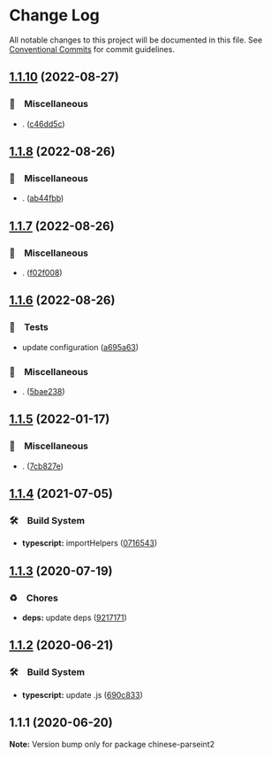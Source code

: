 # Change Log

All notable changes to this project will be documented in this file.
See [Conventional Commits](https://conventionalcommits.org) for commit guidelines.

## [1.1.10](https://github.com/bluelovers/ws-string/compare/chinese-parseint2@1.1.8...chinese-parseint2@1.1.10) (2022-08-27)



### 🔖　Miscellaneous

* . ([c46dd5c](https://github.com/bluelovers/ws-string/commit/c46dd5c282d6b6297c374f5e6983bc05a2a3914b))



## [1.1.8](https://github.com/bluelovers/ws-string/compare/chinese-parseint2@1.1.7...chinese-parseint2@1.1.8) (2022-08-26)



### 🔖　Miscellaneous

* . ([ab44fbb](https://github.com/bluelovers/ws-string/commit/ab44fbb3afc8931caea68a1528c74a4e873b0731))



## [1.1.7](https://github.com/bluelovers/ws-string/compare/chinese-parseint2@1.1.6...chinese-parseint2@1.1.7) (2022-08-26)



### 🔖　Miscellaneous

* . ([f02f008](https://github.com/bluelovers/ws-string/commit/f02f0084480b8c21f85f55f1c0d5f0e0e86306dc))



## [1.1.6](https://github.com/bluelovers/ws-string/compare/chinese-parseint2@1.1.5...chinese-parseint2@1.1.6) (2022-08-26)



### 🚨　Tests

* update configuration ([a695a63](https://github.com/bluelovers/ws-string/commit/a695a63cafc1a89b5f86cdbeb4cf1295933c9039))


### 🔖　Miscellaneous

* . ([5bae238](https://github.com/bluelovers/ws-string/commit/5bae23820b5f8032d9715292c485ed3272909c36))



## [1.1.5](https://github.com/bluelovers/ws-string/compare/chinese-parseint2@1.1.4...chinese-parseint2@1.1.5) (2022-01-17)


### 🔖　Miscellaneous

* . ([7cb827e](https://github.com/bluelovers/ws-string/commit/7cb827e5dc146474f8385ba919eefb48824c1dc2))





## [1.1.4](https://github.com/bluelovers/ws-string/compare/chinese-parseint2@1.1.3...chinese-parseint2@1.1.4) (2021-07-05)


### 🛠　Build System

* **typescript:** importHelpers ([0716543](https://github.com/bluelovers/ws-string/commit/07165434bf3e251a31c4d27966ea53136e5bc2e0))





## [1.1.3](https://github.com/bluelovers/ws-string/compare/chinese-parseint2@1.1.2...chinese-parseint2@1.1.3) (2020-07-19)


### ♻️　Chores

* **deps:** update deps ([9217171](https://github.com/bluelovers/ws-string/commit/92171710ad05549c9fef9fc875b3b587d87afdb1))





## [1.1.2](https://github.com/bluelovers/ws-string/compare/chinese-parseint2@1.1.1...chinese-parseint2@1.1.2) (2020-06-21)


### 🛠　Build System

* **typescript:** update .js ([690c833](https://github.com/bluelovers/ws-string/commit/690c833f377e722deb7763afd1c00f7db3f430d5))





## 1.1.1 (2020-06-20)

**Note:** Version bump only for package chinese-parseint2
